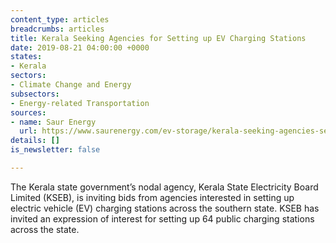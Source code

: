 ```yaml
---
content_type: articles
breadcrumbs: articles
title: Kerala Seeking Agencies for Setting up EV Charging Stations
date: 2019-08-21 04:00:00 +0000
states:
- Kerala
sectors:
- Climate Change and Energy
subsectors:
- Energy-related Transportation
sources:
- name: Saur Energy
  url: https://www.saurenergy.com/ev-storage/kerala-seeking-agencies-setting-up-ev-charging-stations
details: []
is_newsletter: false

---
```

The Kerala state government’s nodal agency, Kerala State Electricity Board Limited (KSEB), is inviting bids from agencies interested in setting up electric vehicle (EV) charging stations across the southern state. KSEB has invited an expression of interest for setting up 64 public charging stations across the state.
